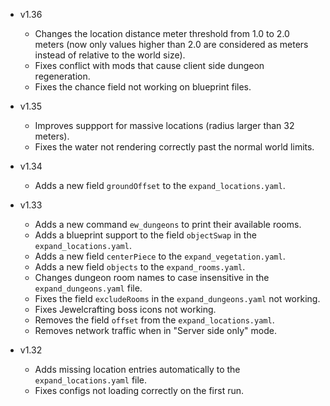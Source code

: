 - v1.36
  - Changes the location distance meter threshold from 1.0 to 2.0 meters (now only values higher than 2.0 are considered as meters instead of relative to the world size).
  - Fixes conflict with mods that cause client side dungeon regeneration.
  - Fixes the chance field not working on blueprint files.

- v1.35
  - Improves suppport for massive locations (radius larger than 32 meters).
  - Fixes the water not rendering correctly past the normal world limits.

- v1.34
  - Adds a new field `groundOffset` to the `expand_locations.yaml`.

- v1.33
  - Adds a new command `ew_dungeons` to print their available rooms.
  - Adds a blueprint support to the field `objectSwap` in the `expand_locations.yaml`.
  - Adds a new field `centerPiece` to the `expand_vegetation.yaml`.
  - Adds a new field `objects` to the `expand_rooms.yaml`.
  - Changes dungeon room names to case insensitive in the `expand_dungeons.yaml` file.
  - Fixes the field `excludeRooms` in the `expand_dungeons.yaml` not working.
  - Fixes Jewelcrafting boss icons not working.
  - Removes the field `offset` from the `expand_locations.yaml`.
  - Removes network traffic when in "Server side only" mode.

- v1.32
  - Adds missing location entries automatically to the `expand_locations.yaml` file.
  - Fixes configs not loading correctly on the first run.

